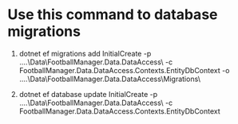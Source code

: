 # Use this command to database migrations
1. dotnet ef migrations add InitialCreate -p ..\..\Data\FootballManager.Data.DataAccess\ -c FootballManager.Data.DataAccess.Contexts.EntityDbContext -o ..\..\Data\FootballManager.Data.DataAccess\Migrations\

2. dotnet ef database update InitialCreate -p ..\..\Data\FootballManager.Data.DataAccess\ -c FootballManager.Data.DataAccess.Contexts.EntityDbContext
